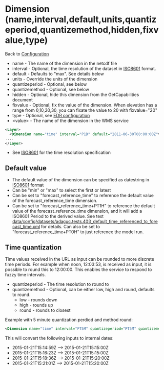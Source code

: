 Dimension (name,interval,default,units,quantizeperiod,quantizemethod,hidden,fixvalue,type) <value>
=====================================================

Back to [Configuration](./Configuration.md)

-   name - The name of the dimension in the netcdf file
-   interval - Optional, the time resolution of the dataset in
    [ISO8601](ISO8601.md) format.
-   default - Defaults to "max". See details below
-   units - Override the units of the dimension
-   quantizeperiod - Optional, see below
-   quantizemethod - Optional, see below
-   hidden - Optional, hide this dimension from the GetCapabilities document
-   fixvalue - Optional, fix the value of the dimension. When elevation has a range from 0,10,20,30, you can fixate the value to 20 with fixvalue="20"
-   type - Optional, see [EDR configuration](/doc/configuration/EDRConfiguration/EDR.md)
-   \<value\> - The name of the dimension in the WMS service

```xml
<Layer>
  <Dimension name="time" interval="P1D" default="2011-06-30T00:00:00Z">time</Dimension>
....
</Layer>
```

-   See [ISO8601](../info/ISO8601.md) for the time resolution specification

## Default value

- The default value of the dimension can be specified as datestring in [ISO8601](ISO8601.md) format
- Can be "min" or "max" to select the first or latest
- Can be set to "forecast_reference_time" to reference the default value of the forecast_reference_time dimension.
- Can be set to "forecast_reference_time+PT1H" to reference the default value of the forecast_reference_time dimension, and it will add a ISO8601 Period to the derived value. See test [data/config/datasets/adaguc.tests.403_default_time_referenced_to_forecast_time.xml](../../data/config/datasets/adaguc.tests.403_default_time_referenced_to_forecast_time.xml) for details. Can also be set to "forecast_reference_time+PT0H" to just reference the model run.


## Time quantization

Time values received in the URL as input can be rounded to more discrete
time periods. For example when noon, 12:03:53, is received as input, it
is possible to round this to 12:00:00. This enables the service to
respond to fuzzy time intervals.

* quantizeperiod - The time resolution to round to
* quantizemethod - Optional, can be either low, high and round,
defaults to round.
  * low - rounds down
  * high - rounds up
  * round - rounds to closest

Example with 5 minute quantization perdiod and method round:

```xml
<Dimension name="time" interval="PT5M" quantizeperiod="PT5M" quantizemethod="round" >time</Dimension>
```

This will convert the following inputs to internal dates:

-   2015-01-21T15:14:59Z --> 2015-01-21T15:15:00Z
-   2015-01-21T15:16:23Z --> 2015-01-21T15:15:00Z
-   2015-01-21T15:18:36Z --> 2015-01-21T15:20:00Z
-   2015-01-21T15:21:01Z --> 2015-01-21T15:20:00Z


